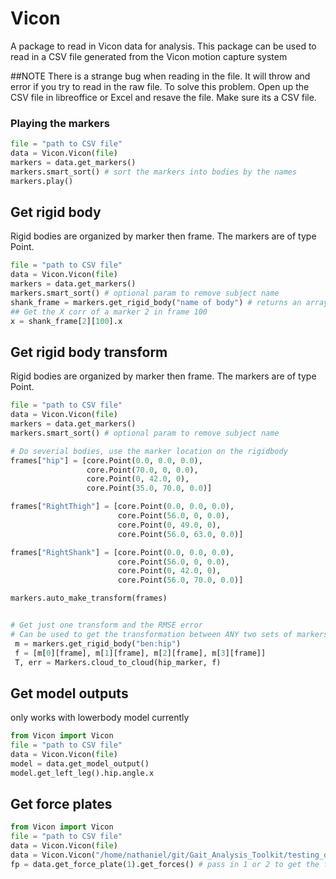 # Vicon

A package to read in Vicon data for analysis. This package can be used to read in a CSV file generated from 
the Vicon motion capture system

##NOTE
There is a strange bug when reading in the file. It will throw and error if you try to read in the raw file. 
To solve this problem. Open up the CSV file in libreoffice or Excel and resave the file. Make sure its a CSV file. 


### Playing the markers


```python
file = "path to CSV file"
data = Vicon.Vicon(file)
markers = data.get_markers()
markers.smart_sort() # sort the markers into bodies by the names 
markers.play()
```


## Get rigid body
Rigid bodies are organized  by marker then frame. 
The markers are of type Point. 

```python
file = "path to CSV file"
data = Vicon.Vicon(file)
markers = data.get_markers()
markers.smart_sort() # optional param to remove subject name
shank_frame = markers.get_rigid_body("name of body") # returns an array of markers 
## Get the X corr of a marker 2 in frame 100
x = shank_frame[2][100].x
```


## Get rigid body transform
Rigid bodies are organized  by marker then frame. 
The markers are of type Point. 

```python
file = "path to CSV file"
data = Vicon.Vicon(file)
markers = data.get_markers()
markers.smart_sort() # optional param to remove subject name

# Do severial bodies, use the marker location on the rigidbody
frames["hip"] = [core.Point(0.0, 0.0, 0.0),
                 core.Point(70.0, 0, 0.0),
                 core.Point(0, 42.0, 0),
                 core.Point(35.0, 70.0, 0.0)]

frames["RightThigh"] = [core.Point(0.0, 0.0, 0.0),
                        core.Point(56.0, 0, 0.0),
                        core.Point(0, 49.0, 0),
                        core.Point(56.0, 63.0, 0.0)]

frames["RightShank"] = [core.Point(0.0, 0.0, 0.0),
                        core.Point(56.0, 0, 0.0),
                        core.Point(0, 42.0, 0),
                        core.Point(56.0, 70.0, 0.0)]

markers.auto_make_transform(frames)


# Get just one transform and the RMSE error 
# Can be used to get the transformation between ANY two sets of markers 
 m = markers.get_rigid_body("ben:hip")
 f = [m[0][frame], m[1][frame], m[2][frame], m[3][frame]]
 T, err = Markers.cloud_to_cloud(hip_marker, f)
```

## Get model outputs 
only works with lowerbody model currently

```python
from Vicon import Vicon
file = "path to CSV file"
data = Vicon.Vicon(file)
model = data.get_model_output()
model.get_left_leg().hip.angle.x
```

## Get force plates

```python
from Vicon import Vicon
file = "path to CSV file"
data = Vicon.Vicon(file)
data = Vicon.Vicon("/home/nathaniel/git/Gait_Analysis_Toolkit/testing_data/stairclimb03.csv")
fp = data.get_force_plate(1).get_forces() # pass in 1 or 2 to get the foce plates
```


